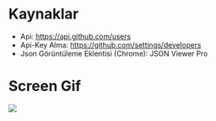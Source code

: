 # Kaynaklar

- Api: https://api.github.com/users
- Api-Key Alma: https://github.com/settings/developers
- Json Görüntüleme Eklentisi (Chrome): JSON Viewer Pro

# Screen Gif

![](screen.gif)
